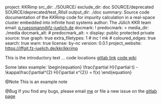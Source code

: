 project: KKRimp
src_dir: ./SOURCE/
exclude_dir: doc
             SOURCE/deprecated
             SOURCE/deprecated/test_Rllsll
output_dir: ./doc
summary: Source code documentation of the KKRimp code for impurity calculation in a real-space cluster embedded into infinite host systems
author: The Jülich KKR team
email: p.ruessmann@fz-juelich.de
docmark: !
predocmark: >
media_dir: ./media
docmark_alt: #
predocmark_alt: <
display: public
         protected
         private
source: true
graph: true 
extra_filetypes: 1 #
		 inc !
		 mk #
coloured_edges: true
search: true 
warn: true
license: by-nc
version: 0.0.1
project_website: https://iffgit.fz-juelich.de/kkr/kkrimp


This is the introductory text ...
code locations [gitlab link](https://iffgit.fz-juelich.de/kkr/kkrimp)
[code wiki](https://iffwiki.fz-juelich.de/kkr/doku.php)

Some latex example:
\begin{equation}
\frac{\partial H}{\partial t} - \kappa\frac{\partial^{2} H}{\partial x^{2}} = f(x)
\end{equation}

@Note
This is an example note


@Bug
If you find any bugs, please email [me](mailto:p.ruessmann@fz-juelich.de)
or file a new issue on the [gitlab page](https://iffgit.fz-juelich.de/kkr/kkrimp/issues)
